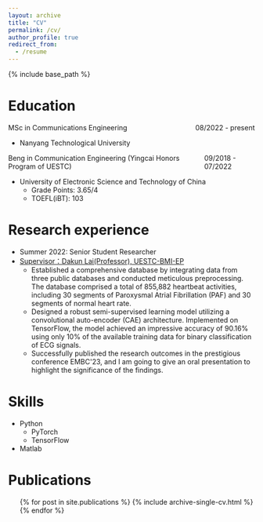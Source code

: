 ```yaml
---
layout: archive
title: "CV"
permalink: /cv/
author_profile: true
redirect_from:
  - /resume
---
```

{% include base_path %}

Education
=========

<div style="display: flex; justify-content: space-between;">
    <div>MSc in Communications Engineering	</div>
    <div>08/2022 - present</div>
</div>

- Nanyang Technological University

<div style="display: flex; justify-content: space-between;">
    <div>Beng in Communication Engineering (Yingcai Honors Program of UESTC)</div>
    <div>09/2018 - 07/2022</div>
</div>

* University of Electronic Science and Technology of China
  * Grade Points: 3.65/4
  * TOEFL(iBT): 103

Research experience
===================

* Summer 2022: Senior Student Researcher
* [Supervisor：Dakun Lai(Professor), UESTC-BMI-EP](https://faculty.uestc.edu.cn/dklai/zh_CN/index.htm)
  * Established a comprehensive database by integrating data from three public databases and conducted meticulous preprocessing. The database comprised a total of 855,882 heartbeat activities, including 30 segments of Paroxysmal Atrial Fibrillation (PAF) and 30 segments of normal heart rate.
  * Designed a robust semi-supervised learning model utilizing a convolutional auto-encoder (CAE) architecture. Implemented on TensorFlow, the model achieved an impressive accuracy of 90.16% using only 10% of the available training data for binary classification of ECG signals.
  * Successfully published the research outcomes in the prestigious conference EMBC'23, and I am going to give an oral presentation to highlight the significance of the findings.

Skills
======

* Python
  * PyTorch
  * TensorFlow
* Matlab

Publications
============

<ul>{% for post in site.publications %}
    {% include archive-single-cv.html %}
  {% endfor %}</ul>
